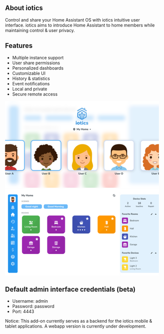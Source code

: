 ## About iotics

Control and share your Home Assistant OS with iotics intuitive user interface. iotics aims to introduce Home Assistant to home members while maintaining control & user privacy.

## Features

- Multiple instance support
- User share permissions
- Personalized dashboards
- Customizable UI
- History & statistics
- Event notifications
- Local and private
- Secure remote access

![iotics dashboard](https://github.com/iotics-live/iotics-Controller/blob/master/iotics/Images/screenshot-003.png?raw=true)
![iotics user selection](https://github.com/iotics-live/iotics-Controller/blob/master/iotics/Images/screenshot-001.png?raw=true)

## Default admin interface credentials (beta)
- Username: admin
- Password: password
- Port: 4443

Notice: This add-on currently serves as a backend for the iotics mobile & tablet applications. A webapp version is currently under development.
